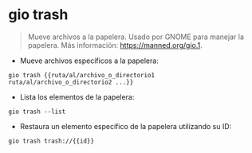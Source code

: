 # gio trash

> Mueve archivos a la papelera.
> Usado por GNOME para manejar la papelera.
> Más información: <https://manned.org/gio.1>.

- Mueve archivos específicos a la papelera:

`gio trash {{ruta/al/archivo_o_directorio1 ruta/al/archivo_o_directorio2 ...}}`

- Lista los elementos de la papelera:

`gio trash --list`

- Restaura un elemento específico de la papelera utilizando su ID:

`gio trash trash://{{id}}`
